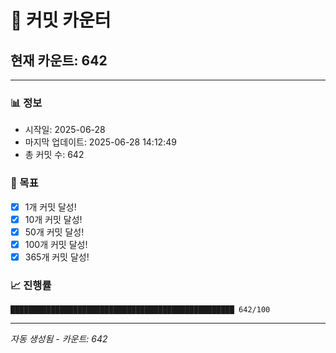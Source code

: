 # 🔢 커밋 카운터

## 현재 카운트: 642

---

### 📊 정보
- 시작일: 2025-06-28
- 마지막 업데이트: 2025-06-28 14:12:49
- 총 커밋 수: 642

### 🎯 목표
- [x] 1개 커밋 달성!
- [x] 10개 커밋 달성!
- [x] 50개 커밋 달성!
- [x] 100개 커밋 달성!
- [x] 365개 커밋 달성!

### 📈 진행률
```
██████████████████████████████████████████████████ 642/100
```

---
*자동 생성됨 - 카운트: 642*
